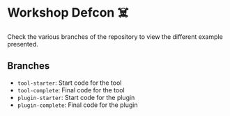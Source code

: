 # Workshop Defcon ☠️

Check the various branches of the repository to view the different example presented.

## Branches

- `tool-starter`: Start code for the tool
- `tool-complete`: Final code for the tool
- `plugin-starter`: Start code for the plugin
- `plugin-complete`: Final code for the plugin
